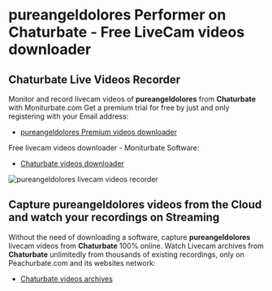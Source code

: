 # pureangeldolores Performer on Chaturbate - Free LiveCam videos downloader

## Chaturbate Live Videos Recorder

Monitor and record livecam videos of **pureangeldolores** from **Chaturbate** with Moniturbate.com
Get a premium trial for free by just and only registering with your Email address:
* [pureangeldolores Premium videos downloader](https://moniturbate.com/request-demo-licence-key.html)

Free livecam videos downloader - Moniturbate Software:
* [Chaturbate videos downloader](https://moniturbate.com/moniturbate-download-software.html)

![pureangeldolores livecam videos recorder](https://peachurnet.com/templates/moniturbate-software.png)


## Capture pureangeldolores videos from the Cloud and watch your recordings on Streaming

Without the need of downloading a software, capture **pureangeldolores** livecam videos from **Chaturbate** 100% online.
Watch Livecam archives from **Chaturbate** unlimitedly from thousands of existing recordings, only on Peachurbate.com and its websites network:
* [Chaturbate videos archives](https://peachurnet.com/)
